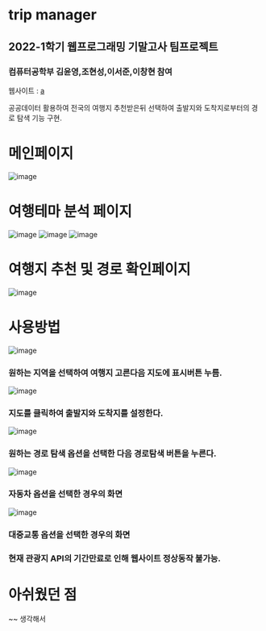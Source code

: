 # trip manager
## 2022-1학기 웹프로그래밍 기말고사 팀프로젝트
### 컴퓨터공학부 김윤영,조현성,이서준,이창현 참여
웹사이트 : <a href="tripmanager.kro.kr">a</a>

공공데이터 활용하여 전국의 여행지 추천받은뒤 선택하여 출발지와 도착지로부터의 경로 탐색 기능 구현.
# 메인페이지 
![image](https://user-images.githubusercontent.com/88260430/215671381-f7db0067-c3df-48c6-aa75-951c2f650b93.png)
# 여행테마 분석 페이지
![image](https://user-images.githubusercontent.com/88260430/215671415-8fea507c-36c0-47fd-aea0-ea07d799162e.png)
![image](https://user-images.githubusercontent.com/88260430/215671426-33910d07-65d8-49e8-9b01-14b68900757f.png)
![image](https://user-images.githubusercontent.com/88260430/215671434-e4ff58fc-40b2-489d-b4da-048ffda4ccaa.png)

# 여행지 추천 및 경로 확인페이지
![image](https://user-images.githubusercontent.com/88260430/215671270-d5651d7f-bb7f-4fbd-8d87-eb16c060e58a.png)
# 사용방법
![image](https://user-images.githubusercontent.com/88260430/215671523-7a0158b8-9f59-4d11-8ed2-7e65703fd942.png)
### 원하는 지역을 선택하여 여행지 고른다음 지도에 표시버튼 누름.
![image](https://user-images.githubusercontent.com/88260430/215671593-ae409dd6-9026-4f8c-813f-9a95ab03636e.png)
### 지도를 클릭하여 출발지와 도착지를 설정한다.
![image](https://user-images.githubusercontent.com/88260430/215671640-6a95ad48-00c1-408c-b861-8ad8d9d2a0bd.png)
### 원하는 경로 탐색 옵션을 선택한 다음 경로탐색 버튼을 누른다.
![image](https://user-images.githubusercontent.com/88260430/215671682-ab6e3a92-4ad3-4efa-886e-2505185dfe45.png)
### 자동차 옵션을 선택한 경우의 화면
![image](https://user-images.githubusercontent.com/88260430/215671710-77ff9a8e-c84f-430b-b218-6ed6ef08b64e.png)
### 대중교통 옵션을 선택한 경우의 화면


### 현재 관광지 API의 기간만료로 인해 웹사이트 정상동작 불가능.
# 아쉬웠던 점
~~ 생각해서 
